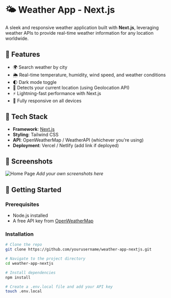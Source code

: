 # 🌤️ Weather App - Next.js

A sleek and responsive weather application built with **Next.js**, leveraging weather APIs to provide real-time weather information for any location worldwide.

## 🚀 Features

- 🌍 Search weather by city
- 🌦️ Real-time temperature, humidity, wind speed, and weather conditions
- 🌓 Dark mode toggle
- 📍 Detects your current location (using Geolocation API)
- ⚡ Lightning-fast performance with Next.js
- 📱 Fully responsive on all devices

## 🔧 Tech Stack

- **Framework**: [Next.js](https://nextjs.org/)
- **Styling**: Tailwind CSS
- **API**: OpenWeatherMap / WeatherAPI (whichever you're using)
- **Deployment**: Vercel / Netlify (add link if deployed)

## 📸 Screenshots

![Home Page](./public/screenshots/home.png)
_Add your own screenshots here_

## 🔑 Getting Started

### Prerequisites

- Node.js installed
- A free API key from [OpenWeatherMap](https://openweathermap.org/api)

### Installation

```bash
# Clone the repo
git clone https://github.com/yourusername/weather-app-nextjs.git

# Navigate to the project directory
cd weather-app-nextjs

# Install dependencies
npm install

# Create a .env.local file and add your API key
touch .env.local

